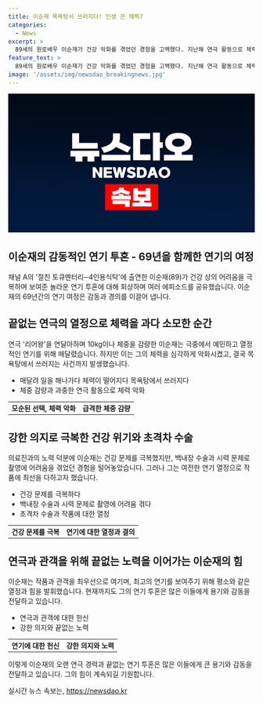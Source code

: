 ```yaml
---
title: 이순재 목욕탕서 쓰러지다! 인생 끈 채찍?
categories:
  - News
excerpt: >
  89세의 원로배우 이순재가 건강 악화를 겪었던 경험을 고백했다. 지난해 연극 활동으로 체력이 떨어지자 목욕탕에서 쓰러지고 백내장 수술까지 받게 된 이순재는 작품과 관객을 최우선으로 여기며 투혼을 발휘했다고 전했다. 현재는 눈의 회복을 위해 노력 중이며, 연기에 대한 열정과 전문성을 강조하기도 했다. 69년의 연기 경력을 통해 그의 투지와 전문성을 엿볼 수 있었다.
feature_text: >
  89세의 원로배우 이순재가 건강 악화를 겪었던 경험을 고백했다. 지난해 연극 활동으로 체력이 떨어지자 목욕탕에서 쓰러지고 백내장 수술까지 받게 된 이순재는 작품과 관객을 최우선으로 여기며 투혼을 발휘했다고 전했다. 현재는 눈의 회복을 위해 노력 중이며, 연기에 대한 열정과 전문성을 강조하기도 했다. 69년의 연기 경력을 통해 그의 투지와 전문성을 엿볼 수 있었다.
image: '/assets/img/newsdao_breakingnews.jpg'
---
```


<p><img src="/assets/img/newsdao_breakingnews.jpg" alt="firstkoreanews 속보" /></p>

<h2 data-ke-size="size26">이순재의 감동적인 연기 투혼 - 69년을 함께한 연기의 여정</h2>

<p data-ke-size="size16">채널 A의 '절친 토큐멘터리─4인용식탁'에 출연한 이순재(89)가 건강 상의 어려움을 극복하며 보여준 놀라운 연기 투혼에 대해 회상하며 여러 에피소드를 공유했습니다. 이순재의 69년간의 연기 여정은 감동과 경의를 이끌어 냅니다.</p>

<h2 data-ke-size="size24">끝없는 연극의 열정으로 체력을 과다 소모한 순간</h2>

<p data-ke-size="size16">연극 '리어왕'을 연달아하며 10kg이나 체중을 감량한 이순재는 극중에서 예민하고 열정적인 연기를 위해 매달렸습니다. 하지만 이는 그의 체력을 심각하게 악화시켰고, 결국 목욕탕에서 쓰러지는 사건까지 발생했습니다.</p>

<ul>
  <li>매달려 일을 해나가다 체력이 떨어지다 목욕탕에서 쓰러지다</li>
  <li>체중 감량과 과중한 연극 활동으로 체력 악화</li>
</ul>

<table>
  <tr>
    <td style="text-align: center; height: 17px;"><b>모순된 선택, 체력 악화</b></td>
    <td style="text-align: center; height: 17px;"><b>급격한 체중 감량</b></td>
  </tr>
</table>

<h2 data-ke-size="size24">강한 의지로 극복한 건강 위기와 초격차 수술</h2>

<p data-ke-size="size16">의료진과의 노력 덕분에 이순재는 건강 문제를 극복했지만, 백내장 수술과 시력 문제로 촬영에 어려움을 겪었던 경험을 털어놓았습니다. 그러나 그는 여전한 연기 열정으로 작품에 최선을 다하고자 했습니다.</p>

<ul>
  <li>건강 문제를 극복하다</li>
  <li>백내장 수술과 시력 문제로 촬영에 어려움 겪다</li>
  <li>초격차 수술과 작품에 대한 열정</li>
</ul>

<table>
  <tr>
    <td style="text-align: center; height: 17px;"><b>건강 문제를 극복</b></td>
    <td style="text-align: center; height: 17px;"><b>연기에 대한 열정과 결의</b></td>
  </tr>
</table>

<h2 data-ke-size="size24">연극과 관객을 위해 끝없는 노력을 이어가는 이순재의 힘</h2>

<p data-ke-size="size16">이순재는 작품과 관객을 최우선으로 여기며, 최고의 연기를 보여주기 위해 평소와 같은 열정과 힘을 발휘했습니다. 현재까지도 그의 연기 투혼은 많은 이들에게 용기와 감동을 전달하고 있습니다.</p>

<ul>
  <li>연극과 관객에 대한 헌신</li>
  <li>강한 의지와 끝없는 노력</li>
</ul>

<table>
  <tr>
    <td style="text-align: center; height: 17px;"><b>연기에 대한 헌신</b></td>
    <td style="text-align: center; height: 17px;"><b>강한 의지와 노력</b></td>
  </tr>
</table>

<p>이렇게 이순재의 오랜 연극 경력과 끝없는 연기 투혼은 많은 이들에게 큰 용기와 감동을 전달하고 있습니다. 그의 힘이 계속되길 기원합니다.</p>
실시간 뉴스 속보는, <a href="https://newsdao.kr" rel="dofollow">https://newsdao.kr</a>


